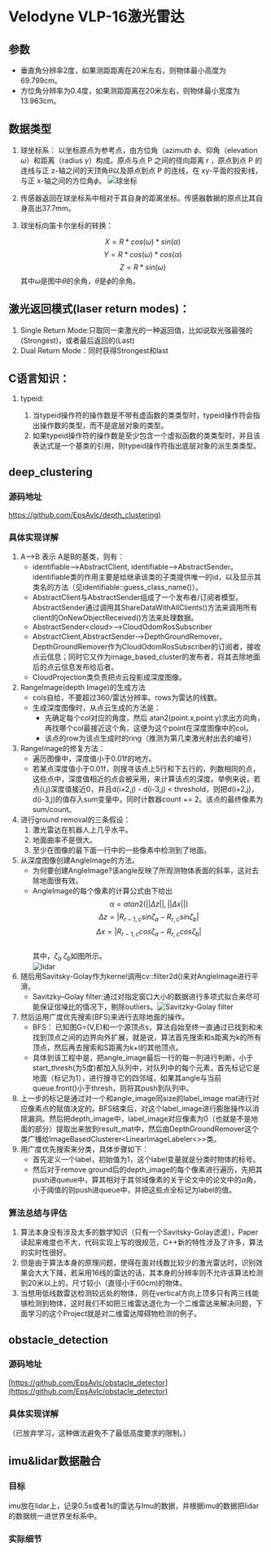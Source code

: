 # Velodyne VLP-16激光雷达

## 参数

* 垂直角分辨率2度，如果测距距离在20米左右，则物体最小高度为69.799cm。
* 方位角分辨率为0.4度，如果测距距离在20米左右，则物体最小宽度为13.963cm。

## 数据类型

1. 球坐标系：
 以坐标原点为参考点，由方位角（azimuth $\phi$、仰角（elevation $\omega$）和距离（radius $\gamma$）构成。原点与点 P 之间的径向距离 r ，原点到点 P 的连线与正 z-轴之间的天顶角$\theta$以及原点到点 P 的连线，在 xy-平面的投影线，与正 x-轴之间的方位角$\phi$。
![球坐标](https://gss2.bdstatic.com/9fo3dSag_xI4khGkpoWK1HF6hhy/baike/c0%3Dbaike92%2C5%2C5%2C92%2C30/sign=6c2bb489be003af359b7d4325443ad39/3ac79f3df8dcd100e059aca17a8b4710b8122f6c.jpg)

2. 传感器返回在球坐标系中相对于其自身的距离坐标。传感器数据的原点比其自身高出37.7mm。

3. 球坐标向笛卡尔坐标的转换：

    $$X = R*cos(\omega)*sin(\alpha)$$
    $$Y = R*cos(\omega)*cos(\alpha)$$
    $$Z = R*sin(\omega)$$
    其中$\omega$是图中$\theta$的余角，$\theta$是$\phi$的余角。


## 激光返回模式(laser return modes)：

1. Single Return Mode:只取同一束激光的一种返回值，比如说取光强最强的(Strongest)，或者最后返回的(Last)
2. Dual Return Mode：同时获得Strongest和last

## C语言知识：

1. typeid:
  
    1. 当typeid操作符的操作数是不带有虚函数的类类型时，typeid操作符会指出操作数的类型，而不是底层对象的类型。
    2. 如果typeid操作符的操作数是至少包含一个虚拟函数的类类型时，并且该表达式是一个基类的引用，则typeid操作符指出底层对象的派生类类型。

## deep_clustering

### 源码地址

[https://github.com/EpsAvlc/depth_clustering)](https://github.com/EpsAvlc/depth_clustering)

### 具体实现详解

1. A-->B 表示 A是B的基类，则有：
    * identifiable-->AbstractClient, identifiable-->AbstractSender。identifiable类的作用主要是给继承该类的子类提供唯一的id，以及显示其类名的方法（见identifiable::guess_class_name()）。
    * AbstractClient与AbstractSender组成了一个发布者/订阅者模型。AbstractSender通过调用其ShareDataWithAllClients()方法来调用所有client的OnNewObjectReceived()方法来处理数据。
    * AbstractSender\<cloud\>-->CloudOdomRosSubscriber
    * AbstractClient,AbstractSender-->DepthGroundRemover。DepthGroundRemover作为CloudOdomRosSubscriber的订阅者，接收点云信息；同时它又作为image_based_cluster的发布者，将其去除地面后的点云信息发布给后者。
    * CloudProjection类负责把点云投影成深度图像。
2. RangeImage(depth Image)的生成方法
    * cols自给，不要超过360/雷达分辨率。rows为雷达的线数。
    * 生成深度图像时，从点云生成的方法是：
      * 先确定每个col对应的角度，然后 atan2(point.x,point.y)求出方向角，再找哪个col最接近这个角，这便为这个point在深度图像中的col。
      * 该点的row为该点生成时的ring（推测为第几束激光射出去的编号） 
3. RangeImage的修复方法：
    * 遍历图像中，深度值小于0.01f的地方。
    * 若某点深度值小于0.01f，则搜寻该点上5行和下五行的，列数相同的点，这些点中，深度值相近的点会被采用，来计算该点的深度。举例来说，若点(i,j)深度值接近0，并且d(i+2,j) - d(i-3,j) < threshold，则把d(i+2,j)，d(i-3,j)的值存入sum变量中，同时计数器count += 2。该点的最终像素为sum/count。
4. 进行ground removal的三条假设：
    1. 激光雷达在机器人上几乎水平。
    2. 地面曲率不是很大。
    3. 至少在图像的最下面一行中的一些像素中检测到了地面。
5. 从深度图像创建AngleImage的方法。
    * 为何要创建AngleImage?该angle反映了所观测物体表面的斜率，这对去除地面很有效。
    * AngleImage的每个像素的计算公式由下给出
    $$\alpha = atan2(||\Delta z||, ||\Delta x||)$$
    $$\Delta z = |R_{r-1,c}sin\zeta_a - R_{r,c}sin\zeta_b|$$
    $$\Delta x = |R_{r-1,c}cos\zeta_a - R_{r,c}cos\zeta_b|$$  
      其中，$\zeta_a$ $\zeta_b$如图所示。    
      ![lidar](https://wp.me/aakuHy-1c)
6. 随后用Savitsky-Golay作为kernel调用cv::filter2d()来对AngleImage进行平滑。
   * Savitzky–Golay filter:通过对指定窗口大小的数据进行多项式拟合来尽可能保证信噪比的情况下，剔除outliers。![Savitzky-Golay filter](https://upload.wikimedia.org/wikipedia/commons/thumb/8/89/Lissage_sg3_anim.gif/600px-Lissage_sg3_anim.gif)
7. 然后运用广度优先搜索(BFS)来进行去除地面的操作。
   * BFS： 已知图G=(V,E)和一个源顶点s，算法自始至终一直通过已找到和未找到顶点之间的边界向外扩展，就是说，算法首先搜索和s距离为k的所有顶点，然后再去搜索和S距离为k+l的其他顶点。
   * 具体到该工程中是，把angle_image最后一行的每一列进行判断，小于start_thresh(为5度)都加入队列中，对队列中的每个元素，首先标记它是地面（标记为1），进行搜寻它的四邻域，如果其angle与当前queue.front()小于thresh，则将其push到队列中。
8. 上一步的标记是通过对一个和angle_image同size的label_image mat进行对应像素点的赋值决定的。BFS结束后，对这个label_image进行膨胀操作以消除漏洞。然后把depth_image中，label_image对应像素为0（也就是不是地面的部分）提取出来放到result_mat中，然后由DepthGroundRemover这个类广播给ImageBasedClusterer<LinearImageLabeler<>>类。
9. 用广度优先搜索来分类，具体步骤如下：
    * 首先定义一个label，初始值为1，这个label变量就是分类时物体的标号。
    * 然后对于remove ground后的depth_image的每个像素进行遍历，先把其push进queue中，算其相对于其邻域像素的关于论文中的论文中的$\alpha$角，小于阈值的则push进queue中，并把这些点全标记为label的值。

### 算法总结与评估

1. 算法本身没有涉及太多的数学知识（只有一个Savitsky-Golay滤波），Paper读起来难度也不大，代码实现上写的很规范，C++新的特性涉及了许多，算法的实时性很好。
2. 但是由于算法本身的原理问题，使得在面对线数比较少的激光雷达时，识别效果会大大下降，若采用16线的雷达的话，其本身的分辨率则不允许该算法检测到20米以上的，尺寸较小（直径小于60cm)的物体。
3. 当想用低线数雷达检测较远处的物体，则在vertical方向上顶多只有两三线能够检测到物体，这时我们不如把三维雷达退化为一个二维雷达来解决问题，下面学习的这个Project就是对二维雷达障碍物检测的例子。

## obstacle_detection

### 源码地址

[https://github.com/EpsAvlc/obstacle_detector](https://github.com/EpsAvlc/obstacle_detector)

### 具体实现详解

（已放弃学习，这种做法避免不了最低高度要求的限制。）

## imu&lidar数据融合

### 目标

imu放在lidar上，记录0.5s或者1s的雷达与Imu的数据，并根据imu的数据把lidar的数据统一进世界坐标系中。

### 实际细节


           
